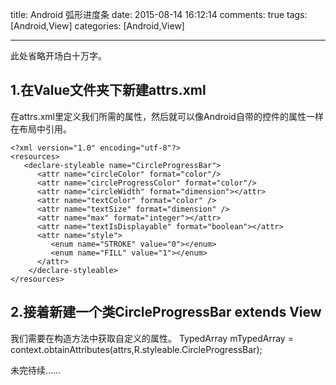 title: Android 弧形进度条
date: 2015-08-14 16:12:14
comments: true
tags: [Android,View]
categories: [Android,View]

---
此处省略开场白十万字。

## 1.在Value文件夹下新建attrs.xml ##

在attrs.xml里定义我们所需的属性，然后就可以像Android自带的控件的属性一样在布局中引用。

	<?xml version="1.0" encoding="utf-8"?>
	<resources>
 	   <declare-styleable name="CircleProgressBar">  
  	      <attr name="circleColor" format="color"/>
  	      <attr name="circleProgressColor" format="color"/>
  	      <attr name="circleWidth" format="dimension"></attr>
    	  <attr name="textColor" format="color" />  
          <attr name="textSize" format="dimension" /> 
    	  <attr name="max" format="integer"></attr> 
    	  <attr name="textIsDisplayable" format="boolean"></attr>
    	  <attr name="style">
    	     <enum name="STROKE" value="0"></enum>
    	     <enum name="FILL" value="1"></enum>
    	  </attr>
    	</declare-styleable> 
	</resources>

## 2.接着新建一个类CircleProgressBar extends View ##

我们需要在构造方法中获取自定义的属性。
TypedArray mTypedArray = context.obtainAttributes(attrs,R.styleable.CircleProgressBar);

未完待续……




